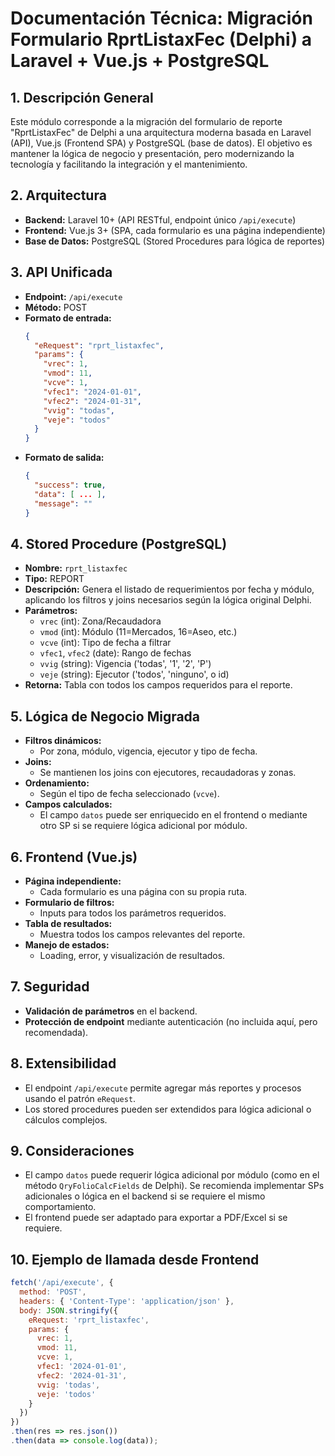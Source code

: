 # Documentación Técnica: Migración Formulario RprtListaxFec (Delphi) a Laravel + Vue.js + PostgreSQL

## 1. Descripción General
Este módulo corresponde a la migración del formulario de reporte "RprtListaxFec" de Delphi a una arquitectura moderna basada en Laravel (API), Vue.js (Frontend SPA) y PostgreSQL (base de datos). El objetivo es mantener la lógica de negocio y presentación, pero modernizando la tecnología y facilitando la integración y el mantenimiento.

## 2. Arquitectura
- **Backend:** Laravel 10+ (API RESTful, endpoint único `/api/execute`)
- **Frontend:** Vue.js 3+ (SPA, cada formulario es una página independiente)
- **Base de Datos:** PostgreSQL (Stored Procedures para lógica de reportes)

## 3. API Unificada
- **Endpoint:** `/api/execute`
- **Método:** POST
- **Formato de entrada:**
  ```json
  {
    "eRequest": "rprt_listaxfec",
    "params": {
      "vrec": 1,
      "vmod": 11,
      "vcve": 1,
      "vfec1": "2024-01-01",
      "vfec2": "2024-01-31",
      "vvig": "todas",
      "veje": "todos"
    }
  }
  ```
- **Formato de salida:**
  ```json
  {
    "success": true,
    "data": [ ... ],
    "message": ""
  }
  ```

## 4. Stored Procedure (PostgreSQL)
- **Nombre:** `rprt_listaxfec`
- **Tipo:** REPORT
- **Descripción:** Genera el listado de requerimientos por fecha y módulo, aplicando los filtros y joins necesarios según la lógica original Delphi.
- **Parámetros:**
  - `vrec` (int): Zona/Recaudadora
  - `vmod` (int): Módulo (11=Mercados, 16=Aseo, etc.)
  - `vcve` (int): Tipo de fecha a filtrar
  - `vfec1`, `vfec2` (date): Rango de fechas
  - `vvig` (string): Vigencia ('todas', '1', '2', 'P')
  - `veje` (string): Ejecutor ('todos', 'ninguno', o id)
- **Retorna:** Tabla con todos los campos requeridos para el reporte.

## 5. Lógica de Negocio Migrada
- **Filtros dinámicos:**
  - Por zona, módulo, vigencia, ejecutor y tipo de fecha.
- **Joins:**
  - Se mantienen los joins con ejecutores, recaudadoras y zonas.
- **Ordenamiento:**
  - Según el tipo de fecha seleccionado (`vcve`).
- **Campos calculados:**
  - El campo `datos` puede ser enriquecido en el frontend o mediante otro SP si se requiere lógica adicional por módulo.

## 6. Frontend (Vue.js)
- **Página independiente:**
  - Cada formulario es una página con su propia ruta.
- **Formulario de filtros:**
  - Inputs para todos los parámetros requeridos.
- **Tabla de resultados:**
  - Muestra todos los campos relevantes del reporte.
- **Manejo de estados:**
  - Loading, error, y visualización de resultados.

## 7. Seguridad
- **Validación de parámetros** en el backend.
- **Protección de endpoint** mediante autenticación (no incluida aquí, pero recomendada).

## 8. Extensibilidad
- El endpoint `/api/execute` permite agregar más reportes y procesos usando el patrón `eRequest`.
- Los stored procedures pueden ser extendidos para lógica adicional o cálculos complejos.

## 9. Consideraciones
- El campo `datos` puede requerir lógica adicional por módulo (como en el método `QryFolioCalcFields` de Delphi). Se recomienda implementar SPs adicionales o lógica en el backend si se requiere el mismo comportamiento.
- El frontend puede ser adaptado para exportar a PDF/Excel si se requiere.

## 10. Ejemplo de llamada desde Frontend
```js
fetch('/api/execute', {
  method: 'POST',
  headers: { 'Content-Type': 'application/json' },
  body: JSON.stringify({
    eRequest: 'rprt_listaxfec',
    params: {
      vrec: 1,
      vmod: 11,
      vcve: 1,
      vfec1: '2024-01-01',
      vfec2: '2024-01-31',
      vvig: 'todas',
      veje: 'todos'
    }
  })
})
.then(res => res.json())
.then(data => console.log(data));
```
